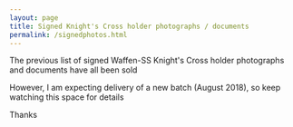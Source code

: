 ```yaml
---
layout: page
title: Signed Knight's Cross holder photographs / documents
permalink: /signedphotos.html
---
```


<div id="signedphotos">
  
  <p>The previous list of signed Waffen-SS Knight's Cross holder photographs and documents have all been sold</p>

  <p>However, I am expecting delivery of a new batch (August 2018), so keep watching this space for details</p>
  <p>Thanks</p>
